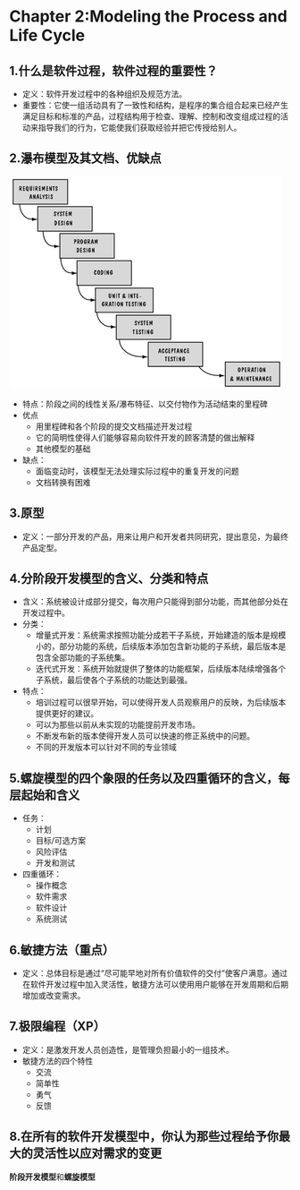 # Chapter 2:Modeling the Process and Life Cycle

## 1.什么是软件过程，软件过程的重要性？

- 定义：软件开发过程中的各种组织及规范方法。
- 重要性：它使一组活动具有了一致性和结构，是程序的集合组合起来已经产生满足目标和标准的产品，过程结构用于检查、理解、控制和改变组成过程的活动来指导我们的行为，它能使我们获取经验并把它传授给别人。

## 2.瀑布模型及其文档、优缺点                
![](waterpull.png)

- 特点：阶段之间的线性关系/瀑布特征、以交付物作为活动结束的里程碑
- 优点
  - 用里程碑和各个阶段的提交文档描述开发过程
  - 它的简明性使得人们能够容易向软件开发的顾客清楚的做出解释
  - 其他模型的基础
- 缺点：
  - 面临变动时，该模型无法处理实际过程中的重复开发的问题
  - 文档转换有困难

## 3.原型

- 定义：一部分开发的产品，用来让用户和开发者共同研究，提出意见，为最终产品定型。

## 4.分阶段开发模型的含义、分类和特点

- 含义：系统被设计成部分提交，每次用户只能得到部分功能，而其他部分处在开发过程中。
- 分类：
  - 增量式开发：系统需求按照功能分成若干子系统，开始建造的版本是规模小的，部分功能的系统，后续版本添加包含新功能的子系统，最后版本是包含全部功能的子系统集。
  - 迭代式开发：系统开始就提供了整体的功能框架，后续版本陆续增强各个子系统，最后使各个子系统的功能达到最强。
- 特点：
  - 培训过程可以很早开始，可以使得开发人员观察用户的反映，为后续版本提供更好的建议。
  - 可以为那些以前从未实现的功能提前开发市场。
  - 不断发布新的版本使得开发人员可以快速的修正系统中的问题。
  - 不同的开发版本可以针对不同的专业领域

## 5.螺旋模型的四个象限的任务以及四重循环的含义，每层起始和含义

- 任务：
  - 计划
  - 目标/可选方案
  - 风险评估
  - 开发和测试
- 四重循环：
  - 操作概念
  - 软件需求
  - 软件设计
  - 系统测试

## 6.敏捷方法（重点）

- 定义：总体目标是通过“尽可能早地对所有价值软件的交付”使客户满意。通过在软件开发过程中加入灵活性，敏捷方法可以使用用户能够在开发周期和后期增加或改变需求。

## 7.极限编程（XP）

- 定义：是激发开发人员创造性，是管理负担最小的一组技术。
- 敏捷方法的四个特性
  - 交流
  - 简单性
  - 勇气
  - 反馈

## 8.在所有的软件开发模型中，你认为那些过程给予你最大的灵活性以应对需求的变更

**阶段开发模型**和**螺旋模型**